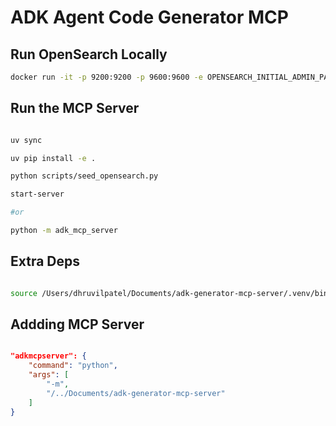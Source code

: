# ADK Agent Code Generator MCP

## Run OpenSearch Locally

```bash
docker run -it -p 9200:9200 -p 9600:9600 -e OPENSEARCH_INITIAL_ADMIN_PASSWORD=STRONG_PASSWORD -e "discovery.type=single-node"  --name opensearch-node opensearchproject/opensearch:latest
```


## Run the MCP Server

```bash

uv sync

uv pip install -e .

python scripts/seed_opensearch.py

start-server

#or

python -m adk_mcp_server

```

## Extra Deps

```bash

source /Users/dhruvilpatel/Documents/adk-generator-mcp-server/.venv/bin/activate && pip install --force-reinstall numpy==1.26.4

```

## Addding MCP Server

```json

"adkmcpserver": {
    "command": "python",
    "args": [
        "-m",
        "/../Documents/adk-generator-mcp-server"
    ]
}


```